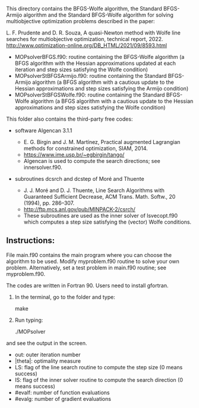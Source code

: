 This directory contains the BFGS-Wolfe algorithm, the Standard BFGS-Armijo algorithm and the Standard BFGS-Wolfe algorithm for solving multiobjective optimization problems described in the paper:

L. F. Prudente and D. R. Souza, A quasi-Newton method with Wolfe line searches for multiobjective optimization, technical report, 2022.
    http://www.optimization-online.org/DB_HTML/2021/09/8593.html


- MOPsolverBFGS.f90: routine containing the BFGS-Wolfe algorithm (a BFGS algorithm with the Hessian approximations updated at each iteration and step sizes satisfying the Wolfe condition)
- MOPsolverStBFGSArmijo.f90: routine containing the Standard BFGS-Armijo algorithm (a BFGS algorithm with a cautious update to the Hessian approximations and step sizes satisfying the Armijo condition)
- MOPsolverStBFGSWolfe.f90: routine containing the Standard BFGS-Wolfe algorithm (a BFGS algorithm with a cautious update to the Hessian approximations and step sizes satisfying the Wolfe condition)

This folder also contains the third-party free codes: 
- software Algencan 3.1.1
    -  E. G. Birgin and J. M. Martı́nez, Practical augmented Lagrangian methods for constrained optimization, SIAM, 2014.
    - https://www.ime.usp.br/~egbirgin/tango/
    - Algencan is used to compute the search directions; see innersolver.f90.

- subroutines dcsrch and dcstep of Moré and Thuente
    - J. J. Moré and D. J. Thuente, Line Search Algorithms with Guaranteed 
      Sufficient Decrease, ACM Trans. Math. Softw., 20 (1994), pp. 286–307.
    - http://ftp.mcs.anl.gov/pub/MINPACK-2/csrch/
    - These subroutines are used as the inner solver of lsvecopt.f90 which computes a step size satisfying the (vector) Wolfe conditions.

Instructions:
-------------

File main.f90 contains the main program where you can choose the algorithm to be used.
Modify myproblem.f90 routine to solve your own problem. Alternatively, set a test problem in main.f90 routine; see myproblem.f90.

The codes are written in Fortran 90. Users need to install gfortran.

1) In the terminal, go to the folder and type:

    make

2) Run typing:

    ./MOPsolver

and see the output in the screen.

- out: outer iteration number
- |theta|: optimality measure 
- LS: flag of the line search routine to compute the step size (0 means success)
- IS: flag of the inner solver routine to compute the search direction (0 means success)
- #evalf: number of function evaluations
- #evalg: number of gradient evaluations
